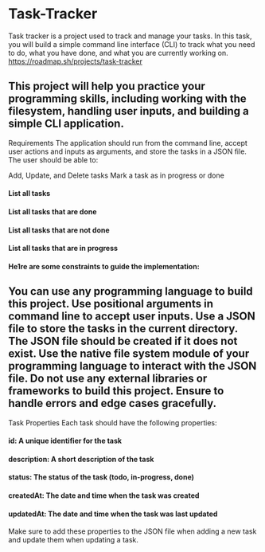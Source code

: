 # Task-Tracker
Task tracker is a project used to track and manage your tasks. In this task, you will build a simple command line interface (CLI) to track what you need to do, what you have done, and what you are currently working on.
https://roadmap.sh/projects/task-tracker


This project will help you practice your programming skills, including working with the filesystem, handling user inputs, and building a simple CLI application.
---
Requirements
The application should run from the command line, accept user actions and inputs as arguments, and store the tasks in a JSON file. The user should be able to:

Add, Update, and Delete tasks
Mark a task as in progress or done
#### List all tasks
#### List all tasks that are done
#### List all tasks that are not done
#### List all tasks that are in progress
#### He1re are some constraints to guide the implementation:

You can use any programming language to build this project.
Use positional arguments in command line to accept user inputs.
Use a JSON file to store the tasks in the current directory.
The JSON file should be created if it does not exist.
Use the native file system module of your programming language to interact with the JSON file.
Do not use any external libraries or frameworks to build this project.
Ensure to handle errors and edge cases gracefully.
---
Task Properties
Each task should have the following properties:

#### id: A unique identifier for the task
#### description: A short description of the task
#### status: The status of the task (todo, in-progress, done)
#### createdAt: The date and time when the task was created
#### updatedAt: The date and time when the task was last updated

Make sure to add these properties to the JSON file when adding a new task and update them when updating a task.

